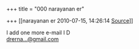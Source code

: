 +++
title = "000 narayanan er"

+++
[[narayanan er	2010-07-15, 14:26:14 [Source](https://groups.google.com/g/bvparishat/c/VebgD_k0ZRI)]]



I add one more e-mail I D  
[drerna...@gmail.com]()  

  

